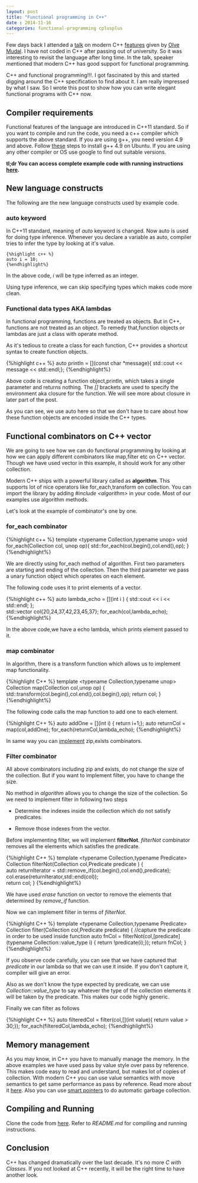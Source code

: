 ```yaml
---           
layout: post
title: "Functional programming in C++"
date : 2014-11-16
categories: functional-programming cplusplus
---
```


Few days back I attended a [talk](https://geekup.in/2014/olvemaudal) on modern C++ [features](http://www.pvv.org/~oma/ModernCPP_Bangalore_Nov2014_reduced.pdf) given by [Olve Mudal](https://twitter.com/olvemaudal). I have not coded in C++ after passing out of university. So it was interesting to revisit the language after long time. In the talk, speaker mentioned that modern C++ has good support for functional programming. 

C++ and functional programming!!!. I got fascinated by this and started digging around the C++ specification to find about it. I am really impressed by what I saw. So I wrote this post to show how you can write elegant functional programs with C++ now.

## Compiler requirements
Functional features of the language are introduced in C++11 standard. So if you want to compile and run the code, you need a c++ compiler which supports the above standard. If you are using g++, you need version 4.9 and above. Follow [these](http://askubuntu.com/questions/428198/getting-installing-gcc-g-4-9-on-ubuntu) steps to install g++ 4.9 on Ubuntu. If you are using any other compiler or OS use google to find out suitable versions.

**tl;dr You can access complete example code with running instructions [here](https://gist.github.com/phatak-dev/766eccf8c72484ad623b).**

## New language constructs 
The following are the new language constructs used by example code.

### auto keyword
In C++11 standard, meaning of *auto* keyword is changed. Now auto is used for doing type inference. Whenever you declare a variable as auto, compiler tries to infer the type by looking at it's value. 

	{%highlight c++ %} 
 	auto i = 10;
	{%endhighlight%}

 In the above code, *i* will be type inferred as an integer. 

 Using type inference, we can skip specifying types which makes code more clean.

### Functional data types AKA lambdas
In functional programming, functions are treated as objects. But in C++, functions are not treated as an object. To remedy that,function objects or lambdas are just a class with operate method.

As it's tedious to create a class for each function, C++ provides a shortcut syntax to create function objects.

{%highlight c++ %} 
 auto println = [](const char  *message){ std::cout << message << std::endl;};
{%endhighlight%}

Above code is creating a function object,println, which takes a single parameter and returns nothing. The *[]* brackets are used to specify the environment aka closure for the function. We will see more about closure in later part of the post.

As you can see, we use auto here so that we don't have to care about how these function objects are encoded inside the C++ types.

## Functional combinators on C++ vector
We are going to see how we can do functional programming by looking at how we can apply different combinators like map,filter etc on C++ vector. Though we have used vector in this example, it should work for any other collection.


Modern C++ ships with a powerful library called as **algorithm**. This supports lot of nice operators like for_each,transform on collection. You can import the library by adding *#include &lt;algorithm&gt;* in your code. Most of our examples use algorithm methods.


Let's look at the example of combinator's one by one.

### for_each combinator

{%highlight c++ %} 
template <typename Collection,typename unop>
void for_each(Collection col, unop op){
  std::for_each(col.begin(),col.end(),op);
}
{%endhighlight%}

We are directly using for_each method of algorithm. First two parameters are starting and ending of the collection. Then the third parameter we pass a unary function object which operates on each element.

The following code uses it to print elements of a vector.

{%highlight c++ %} 
 auto lambda_echo = [](int i ) { std::cout << i << std::endl; };  
 std::vector<int> col{20,24,37,42,23,45,37};
 for_each(col,lambda_echo);
{%endhighlight%}

In the above code,we have a echo lambda, which prints element passed to it. 

### map combinator 
In algorithm, there is a transform function which allows us to implement map functionality.

{%highlight C++ %} 
template <typename Collection,typename unop>
  Collection map(Collection col,unop op) {
  std::transform(col.begin(),col.end(),col.begin(),op);
  return col;
}
{%endhighlight%}

The following code calls the map function to add one to each element.

{%highlight C++ %} 
 auto addOne = [](int i) { return i+1;};
 auto returnCol = map(col,addOne);
 for_each(returnCol,lambda_echo);
{%endhighlight%}

In same way you can [implement](https://gist.github.com/phatak-dev/766eccf8c72484ad623b) zip,exists combinators.


### Filter combinator 

All above combinators including zip and exists, do not change the size of the collection. But if you want to implement filter, you have to change the size.

No method in *algorithm* allows you to change the size of the collection. So we need to implement filter in following two steps

  * Determine the indexes inside the collection which do not satisfy predicates.

  * Remove those indexes from the vector.

Before implementing filter, we will implement **filterNot**. *filterNot* combinator removes all the elements which satisfies the predicate.

{%highlight C++ %} 
template <typename Collection,typename Predicate>
Collection filterNot(Collection col,Predicate predicate ) {   
    auto returnIterator = std::remove_if(col.begin(),col.end(),predicate);
    col.erase(returnIterator,std::end(col));    
    return col;
}
{%endhighlight%}

We have used *erase* function on vector to remove the elements that determined by *remove_if* function.

Now we can implement filter in terms of *filterNot*.

{%highlight C++ %} 
template <typename Collection,typename Predicate>
Collection filter(Collection col,Predicate predicate) {
 //capture the predicate in order to be used inside function
 auto fnCol = filterNot(col,[predicate](typename Collection::value_type i) { return !predicate(i);});
 return fnCol; 
}
{%endhighlight%}

If you observe code carefully, you can see that we have captured that *predicate* in our lambda so that we can use it inside. If you don't capture it, compiler will give an error.

Also as we don't know the type expected by predicate, we can use *Collection::value_type* to say whatever the type of the collection elements it will be taken by the predicate. This makes our code highly generic.

Finally we can filter as follows

{%highlight C++ %} 
 auto filteredCol = filter(col,[](int value){ return value > 30;});
 for_each(filteredCol,lambda_echo); 
{%endhighlight%}


## Memory management
As you may know, in C++ you have to manually manage the memory. In the above examples we have used pass by value style over pass by reference. This makes code easy to read and understand, but makes lot of copies of collection. With modern C++ you can use value semantics with move semantics to get same performance as pass by reference. Read more about it [here](http://stackoverflow.com/questions/3106110/what-are-move-semantics). Also you can use [smart pointers](http://msdn.microsoft.com/en-us/library/hh279674.aspx) to do automatic garbage collection.


## Compiling and Running
Clone the code from [here](https://gist.github.com/phatak-dev/766eccf8c72484ad623b). Refer to *README.md* for compiling and running instructions.

## Conclusion
C++ has changed dramatically over the last decade. It's no more *C with Classes*. If you not looked at C++ recently, it will be the right time to have another look.














